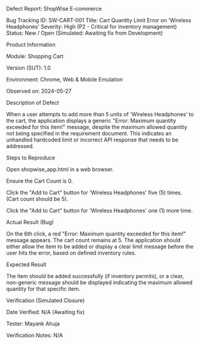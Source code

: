 Defect Report: ShopWise E-commerce

Bug Tracking ID: SW-CART-001
Title: Cart Quantity Limit Error on 'Wireless Headphones'
Severity: High (P2 - Critical for inventory management)
Status: New / Open (Simulated: Awaiting fix from Development)

Product Information

Module: Shopping Cart

Version (SUT): 1.0

Environment: Chrome, Web & Mobile Emulation

Observed on: 2024-05-27

Description of Defect

When a user attempts to add more than 5 units of 'Wireless Headphones' to the cart, the application displays a generic "Error: Maximum quantity exceeded for this item!" message, despite the maximum allowed quantity not being specified in the requirement document. This indicates an unhandled hardcoded limit or incorrect API response that needs to be addressed.

Steps to Reproduce

Open shopwise_app.html in a web browser.

Ensure the Cart Count is 0.

Click the "Add to Cart" button for 'Wireless Headphones' five (5) times. (Cart count should be 5).

Click the "Add to Cart" button for 'Wireless Headphones' one (1) more time.

Actual Result (Bug)

On the 6th click, a red "Error: Maximum quantity exceeded for this item!" message appears. The cart count remains at 5. The application should either allow the item to be added or display a clear limit message before the user hits the error, based on defined inventory rules.

Expected Result

The item should be added successfully (if inventory permits), or a clear, non-generic message should be displayed indicating the maximum allowed quantity for that specific item.

Verification (Simulated Closure)

Date Verified: N/A (Awaiting fix)

Tester: Mayank Ahuja

Verification Notes: N/A